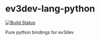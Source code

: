 # ev3dev-lang-python

[![Build Status](https://travis-ci.org/ddemidov/ev3dev-lang-python-1.svg?branch=tests)](https://travis-ci.org/ddemidov/ev3dev-lang-python-1)

Pure python bindings for ev3dev

